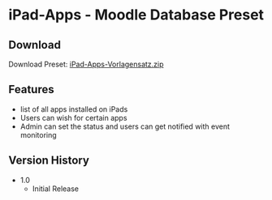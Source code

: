 # iPad-Apps - Moodle Database Preset

## Download

Download Preset: [iPad-Apps-Vorlagensatz.zip](https://github.com/margomius/moodle-datenbanken-vorlagen/raw/main/iPad-Apps/iPad-Apps-Vorlagensatz.zip)

## Features

* list of all apps installed on iPads
* Users can wish for certain apps
* Admin can set the status and users can get notified with event monitoring

## Version History

* 1.0
    * Initial Release
